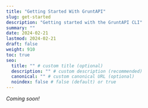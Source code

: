 ```yaml
---
title: "Getting Started With GruntAPI"
slug: get-started
description: "Getting started with the GruntAPI CLI"
summary: ""
date: 2024-02-21
lastmod: 2024-02-21
draft: false
weight: 910
toc: true
seo:
  title: "" # custom title (optional)
  description: "" # custom description (recommended)
  canonical: "" # custom canonical URL (optional)
  noindex: false # false (default) or true
---
```


_Coming soon!_
